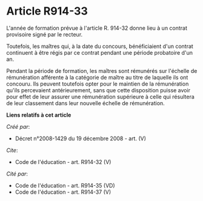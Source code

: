 # Article R914-33

L'année de formation prévue à l'article R. 914-32 donne lieu à un contrat provisoire signé par le recteur. 

Toutefois, les maîtres qui, à la date du concours, bénéficiaient d'un contrat continuent à être régis par ce contrat pendant
une période probatoire d'un an. 

Pendant la période de formation, les maîtres sont rémunérés sur l'échelle de rémunération afférente à la catégorie de maître
au titre de laquelle ils ont concouru. Ils peuvent toutefois opter pour le maintien de la rémunération qu'ils percevaient
antérieurement, sans que cette disposition puisse avoir pour effet de leur assurer une rémunération supérieure à celle qui
résultera de leur classement dans leur nouvelle échelle de rémunération.

**Liens relatifs à cet article**

_Créé par_:

  - Décret n°2008-1429 du 19 décembre 2008 - art. (V)

_Cite_:

  - Code de l'éducation - art. R914-32 (V)

_Cité par_:

  - Code de l'éducation - art. R914-35 (VD)
  - Code de l'éducation - art. R914-37 (V)
